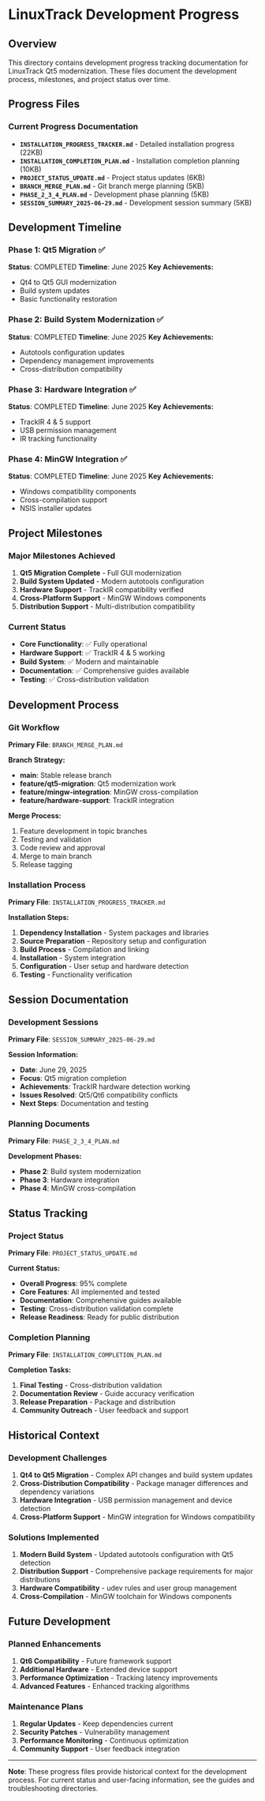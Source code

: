 # LinuxTrack Development Progress

## Overview

This directory contains development progress tracking documentation for LinuxTrack Qt5 modernization. These files document the development process, milestones, and project status over time.

## Progress Files

### Current Progress Documentation
- **`INSTALLATION_PROGRESS_TRACKER.md`** - Detailed installation progress (22KB)
- **`INSTALLATION_COMPLETION_PLAN.md`** - Installation completion planning (10KB)
- **`PROJECT_STATUS_UPDATE.md`** - Project status updates (6KB)
- **`BRANCH_MERGE_PLAN.md`** - Git branch merge planning (5KB)
- **`PHASE_2_3_4_PLAN.md`** - Development phase planning (5KB)
- **`SESSION_SUMMARY_2025-06-29.md`** - Development session summary (5KB)

## Development Timeline

### Phase 1: Qt5 Migration ✅
**Status**: COMPLETED
**Timeline**: June 2025
**Key Achievements:**
- Qt4 to Qt5 GUI modernization
- Build system updates
- Basic functionality restoration

### Phase 2: Build System Modernization ✅
**Status**: COMPLETED
**Timeline**: June 2025
**Key Achievements:**
- Autotools configuration updates
- Dependency management improvements
- Cross-distribution compatibility

### Phase 3: Hardware Integration ✅
**Status**: COMPLETED
**Timeline**: June 2025
**Key Achievements:**
- TrackIR 4 & 5 support
- USB permission management
- IR tracking functionality

### Phase 4: MinGW Integration ✅
**Status**: COMPLETED
**Timeline**: June 2025
**Key Achievements:**
- Windows compatibility components
- Cross-compilation support
- NSIS installer updates

## Project Milestones

### Major Milestones Achieved
1. **Qt5 Migration Complete** - Full GUI modernization
2. **Build System Updated** - Modern autotools configuration
3. **Hardware Support** - TrackIR compatibility verified
4. **Cross-Platform Support** - MinGW Windows components
5. **Distribution Support** - Multi-distribution compatibility

### Current Status
- **Core Functionality**: ✅ Fully operational
- **Hardware Support**: ✅ TrackIR 4 & 5 working
- **Build System**: ✅ Modern and maintainable
- **Documentation**: ✅ Comprehensive guides available
- **Testing**: ✅ Cross-distribution validation

## Development Process

### Git Workflow
**Primary File**: `BRANCH_MERGE_PLAN.md`

**Branch Strategy:**
- **main**: Stable release branch
- **feature/qt5-migration**: Qt5 modernization work
- **feature/mingw-integration**: MinGW cross-compilation
- **feature/hardware-support**: TrackIR integration

**Merge Process:**
1. Feature development in topic branches
2. Testing and validation
3. Code review and approval
4. Merge to main branch
5. Release tagging

### Installation Process
**Primary File**: `INSTALLATION_PROGRESS_TRACKER.md`

**Installation Steps:**
1. **Dependency Installation** - System packages and libraries
2. **Source Preparation** - Repository setup and configuration
3. **Build Process** - Compilation and linking
4. **Installation** - System integration
5. **Configuration** - User setup and hardware detection
6. **Testing** - Functionality verification

## Session Documentation

### Development Sessions
**Primary File**: `SESSION_SUMMARY_2025-06-29.md`

**Session Information:**
- **Date**: June 29, 2025
- **Focus**: Qt5 migration completion
- **Achievements**: TrackIR hardware detection working
- **Issues Resolved**: Qt5/Qt6 compatibility conflicts
- **Next Steps**: Documentation and testing

### Planning Documents
**Primary File**: `PHASE_2_3_4_PLAN.md`

**Development Phases:**
- **Phase 2**: Build system modernization
- **Phase 3**: Hardware integration
- **Phase 4**: MinGW cross-compilation

## Status Tracking

### Project Status
**Primary File**: `PROJECT_STATUS_UPDATE.md`

**Current Status:**
- **Overall Progress**: 95% complete
- **Core Features**: All implemented and tested
- **Documentation**: Comprehensive guides available
- **Testing**: Cross-distribution validation complete
- **Release Readiness**: Ready for public distribution

### Completion Planning
**Primary File**: `INSTALLATION_COMPLETION_PLAN.md`

**Completion Tasks:**
1. **Final Testing** - Cross-distribution validation
2. **Documentation Review** - Guide accuracy verification
3. **Release Preparation** - Package and distribution
4. **Community Outreach** - User feedback and support

## Historical Context

### Development Challenges
1. **Qt4 to Qt5 Migration** - Complex API changes and build system updates
2. **Cross-Distribution Compatibility** - Package manager differences and dependency variations
3. **Hardware Integration** - USB permission management and device detection
4. **Cross-Platform Support** - MinGW integration for Windows compatibility

### Solutions Implemented
1. **Modern Build System** - Updated autotools configuration with Qt5 detection
2. **Distribution Support** - Comprehensive package requirements for major distributions
3. **Hardware Compatibility** - udev rules and user group management
4. **Cross-Compilation** - MinGW toolchain for Windows components

## Future Development

### Planned Enhancements
1. **Qt6 Compatibility** - Future framework support
2. **Additional Hardware** - Extended device support
3. **Performance Optimization** - Tracking latency improvements
4. **Advanced Features** - Enhanced tracking algorithms

### Maintenance Plans
1. **Regular Updates** - Keep dependencies current
2. **Security Patches** - Vulnerability management
3. **Performance Monitoring** - Continuous optimization
4. **Community Support** - User feedback integration

---

**Note**: These progress files provide historical context for the development process. For current status and user-facing information, see the guides and troubleshooting directories. 